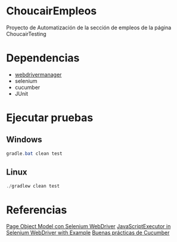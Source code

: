 # ChoucairEmpleos
Proyecto de Automatización de la sección de empleos de la página ChoucairTesting


# Dependencias
- [webdrivermanager](https://github.com/bonigarcia/webdrivermanager)
- selenium
- cucumber
- JUnit

# Ejecutar pruebas
## Windows
```java
gradle.bat clean test
```

## Linux
```java
./gradlew clean test
```



# Referencias 

[Page Object Model con Selenium WebDriver](https://www.tutorialselenium.com/2019/02/05/page-object-model-selenium-webdriver/amp/)
[JavaScriptExecutor in Selenium WebDriver with Example](https://www.guru99.com/execute-javascript-selenium-webdriver.html)
[Buenas prácticas de Cucumber](https://www.federico-toledo.com/buenas-practicas-de-cucumber/)